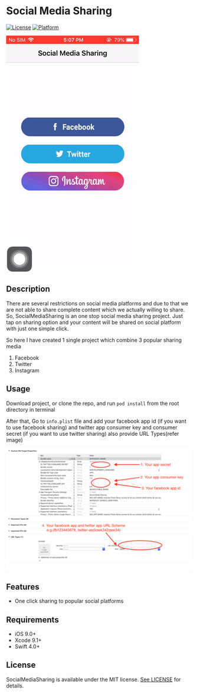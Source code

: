 # Social Media Sharing

[![License](https://img.shields.io/badge/License-MIT-brightgreen)](https://github.com/TankarShah07/SocialMediaSharing)
[![Platform](https://img.shields.io/badge/Platform-iOS-orange)](http://cocoapods.org/pods/SKToast)

![SocialMediaSharing](SocialMediaSharing.gif)

## Description

There are several restrictions on social media platforms and due to that we are not able to share complete content 
which we actually willing to share.
So, SocialMediaSharing is an one stop social media sharing project. 
Just tap on sharing option and your content will be shared on social platform with just one simple click.

So here I have created 1 single project which combine 3 popular sharing media
1. Facebook
2. Twitter
3. Instagram

## Usage

Download project, or clone the repo, and run `pod install` from the root directory in terminal

After that,
Go to ```info.plist```  file and add your facebook app id (if you want to use facebook sharing) and twitter app consumer key and consumer secret (if you want to use twitter sharing)
also provide URL Types(refer image)

<img src="https://github.com/TankarShah07/SocialMediaSharing/blob/master/SocialMediaSharing/ConfigImage.png" alt="ConfigImage">


## Features

- One click sharing to popular social platforms


## Requirements

- iOS 9.0+
- Xcode 9.1+
- Swift 4.0+


## License

SocialMediaSharing is available under the MIT license. [See LICENSE](https://github.com/TankarShah07/SocialMediaSharing/blob/master/LICENSE) for details.
